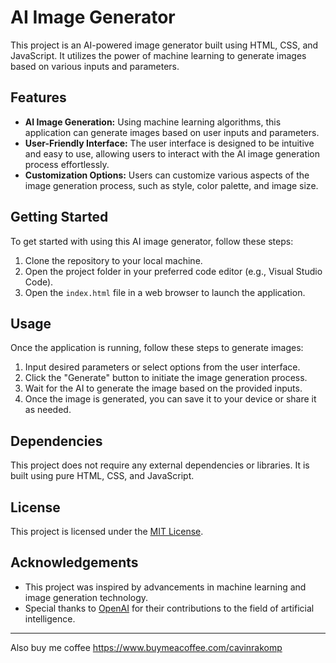 # AI Image Generator

This project is an AI-powered image generator built using HTML, CSS, and JavaScript. It utilizes the power of machine learning to generate images based on various inputs and parameters.

## Features

- **AI Image Generation:** Using machine learning algorithms, this application can generate images based on user inputs and parameters.
- **User-Friendly Interface:** The user interface is designed to be intuitive and easy to use, allowing users to interact with the AI image generation process effortlessly.
- **Customization Options:** Users can customize various aspects of the image generation process, such as style, color palette, and image size.

## Getting Started

To get started with using this AI image generator, follow these steps:

1. Clone the repository to your local machine.
2. Open the project folder in your preferred code editor (e.g., Visual Studio Code).
3. Open the `index.html` file in a web browser to launch the application.

## Usage

Once the application is running, follow these steps to generate images:

1. Input desired parameters or select options from the user interface.
2. Click the "Generate" button to initiate the image generation process.
3. Wait for the AI to generate the image based on the provided inputs.
4. Once the image is generated, you can save it to your device or share it as needed.

## Dependencies

This project does not require any external dependencies or libraries. It is built using pure HTML, CSS, and JavaScript.

## License

This project is licensed under the [MIT License](LICENSE).

## Acknowledgements

- This project was inspired by advancements in machine learning and image generation technology.
- Special thanks to [OpenAI](https://openai.com) for their contributions to the field of artificial intelligence.

---

Also buy me coffee https://www.buymeacoffee.com/cavinrakomp
